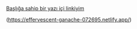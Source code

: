 [Başlığa sahip bir yazı içi linkiyim](https://www.google.com "Google Anasayfa")

(https://effervescent-ganache-072695.netlify.app/)

